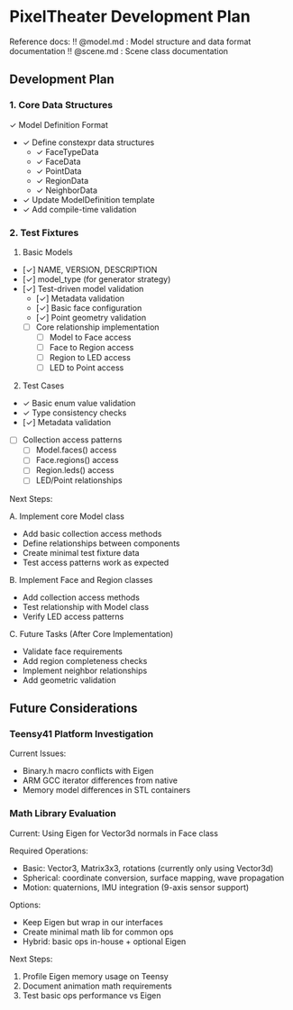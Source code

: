 # PixelTheater Development Plan

Reference docs:
‼️ @model.md : Model structure and data format documentation
‼️ @scene.md : Scene class documentation

## Development Plan

### 1. Core Data Structures

✓ Model Definition Format

- ✓ Define constexpr data structures
  - ✓ FaceTypeData
  - ✓ FaceData
  - ✓ PointData
  - ✓ RegionData
  - ✓ NeighborData
- ✓ Update ModelDefinition template
- ✓ Add compile-time validation

### 2. Test Fixtures

1. Basic Models

- [✓] NAME, VERSION, DESCRIPTION
- [✓] model_type (for generator strategy)
- [✓] Test-driven model validation
  - [✓] Metadata validation
  - [✓] Basic face configuration
  - [✓] Point geometry validation
  - [ ] Core relationship implementation
    - [ ] Model to Face access
    - [ ] Face to Region access
    - [ ] Region to LED access
    - [ ] LED to Point access

2. Test Cases

- ✓ Basic enum value validation
- ✓ Type consistency checks
- [✓] Metadata validation
- [ ] Collection access patterns
  - [ ] Model.faces() access
  - [ ] Face.regions() access
  - [ ] Region.leds() access
  - [ ] LED/Point relationships

Next Steps:

A. Implement core Model class

- Add basic collection access methods
- Define relationships between components
- Create minimal test fixture data
- Test access patterns work as expected

B. Implement Face and Region classes

- Add collection access methods
- Test relationship with Model class
- Verify LED access patterns

C. Future Tasks (After Core Implementation)

- Validate face requirements
- Add region completeness checks
- Implement neighbor relationships
- Add geometric validation

## Future Considerations

### Teensy41 Platform Investigation

Current Issues:

- Binary.h macro conflicts with Eigen
- ARM GCC iterator differences from native
- Memory model differences in STL containers

### Math Library Evaluation

Current: Using Eigen for Vector3d normals in Face class

Required Operations:

- Basic: Vector3, Matrix3x3, rotations (currently only using Vector3d)
- Spherical: coordinate conversion, surface mapping, wave propagation
- Motion: quaternions, IMU integration (9-axis sensor support)

Options:

- Keep Eigen but wrap in our interfaces
- Create minimal math lib for common ops
- Hybrid: basic ops in-house + optional Eigen

Next Steps:

1. Profile Eigen memory usage on Teensy
2. Document animation math requirements
3. Test basic ops performance vs Eigen

